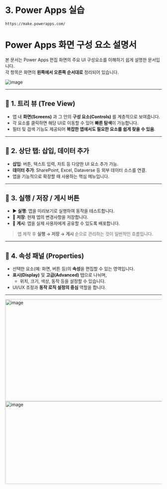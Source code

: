 # 3. Power Apps 실습
```
https://make.powerapps.com/
```

# Power Apps 화면 구성 요소 설명서

본 문서는 Power Apps 편집 화면의 주요 UI 구성요소를 이해하기 쉽게 설명한 문서입니다.  
각 항목은 화면의 **왼쪽에서 오른쪽 순서대로** 정리되어 있습니다.

![image](https://github.com/user-attachments/assets/83e970c0-6243-41f4-b497-283e519d992f)

---

## 🔹 1. 트리 뷰 (Tree View)

- 앱 내 **화면(Screens)** 과 그 안의 **구성 요소(Controls)** 를 계층적으로 보여줍니다.
- 각 요소를 클릭하면 해당 UI로 이동할 수 있어 **빠른 탐색**이 가능합니다.
- 필터 및 검색 기능도 제공되어 **복잡한 앱에서도 필요한 요소를 쉽게 찾을 수 있음**.

---

## 🔹 2. 상단 탭: 삽입, 데이터 추가

- **삽입**: 버튼, 텍스트 입력, 차트 등 다양한 UI 요소 추가 가능.
- **데이터 추가**: SharePoint, Excel, Dataverse 등 외부 데이터 소스를 연결.
- 앱을 기능적으로 확장할 때 사용하는 핵심 메뉴입니다.

---

## 🔹 3. 실행 / 저장 / 게시 버튼

- ▶️ **실행**: 앱을 미리보기로 실행하여 동작을 테스트합니다.
- 💾 **저장**: 현재 앱의 변경사항을 저장합니다.
- 📢 **게시**: 앱을 실제 사용자에게 공유할 수 있도록 배포합니다.

> 앱 제작 후 **실행 → 저장 → 게시** 순으로 관리하는 것이 일반적인 흐름입니다.

---

## 🔹 4. 속성 패널 (Properties)

- 선택한 요소(예: 화면, 버튼 등)의 **속성**을 편집할 수 있는 영역입니다.
- **표시(Display)** 및 **고급(Advanced)** 탭으로 나뉘며,
  - 위치, 크기, 색상, 동작 등을 설정할 수 있습니다.
- UI/UX 조정과 **동작 로직 설정의 중심** 역할을 합니다.

---
<img width="665" height="328" alt="image" src="https://github.com/user-attachments/assets/3309f52e-5c3f-495f-961f-6b37f4a9e966" /></br>
<img width="1079" height="266" alt="image" src="https://github.com/user-attachments/assets/6823bcb5-a555-4566-9465-a16e914e2a3b" /></br>



